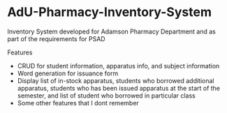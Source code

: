 # AdU-Pharmacy-Inventory-System
Inventory System developed for Adamson Pharmacy Department and as part of the requirements for PSAD

Features
* CRUD for student information, apparatus info, and subject information
* Word generation for issuance form
* Display list of in-stock apparatus, students who borrowed additional apparatus, students who has been issued apparatus at the start of the semester, and list of student who borrowed in particular class
* Some other features that I dont remember
